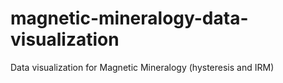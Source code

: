 # magnetic-mineralogy-data-visualization
Data visualization for Magnetic Mineralogy (hysteresis and IRM)
